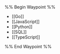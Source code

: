 %% Begin Waypoint %%
- [[Go]]
- [[JavaScript]]
- [[Python]]
- [[SQL]]
- [[TypeScript]]

%% End Waypoint %%
